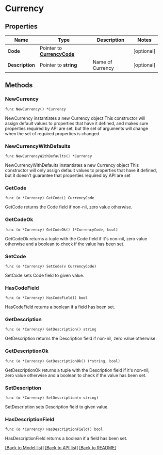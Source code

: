 # Currency

## Properties

Name | Type | Description | Notes
------------ | ------------- | ------------- | -------------
**Code** | Pointer to [**CurrencyCode**](CurrencyCode.md) |  | [optional] 
**Description** | Pointer to **string** | Name of Currency | [optional] 

## Methods

### NewCurrency

`func NewCurrency() *Currency`

NewCurrency instantiates a new Currency object
This constructor will assign default values to properties that have it defined,
and makes sure properties required by API are set, but the set of arguments
will change when the set of required properties is changed

### NewCurrencyWithDefaults

`func NewCurrencyWithDefaults() *Currency`

NewCurrencyWithDefaults instantiates a new Currency object
This constructor will only assign default values to properties that have it defined,
but it doesn't guarantee that properties required by API are set

### GetCode

`func (o *Currency) GetCode() CurrencyCode`

GetCode returns the Code field if non-nil, zero value otherwise.

### GetCodeOk

`func (o *Currency) GetCodeOk() (*CurrencyCode, bool)`

GetCodeOk returns a tuple with the Code field if it's non-nil, zero value otherwise
and a boolean to check if the value has been set.

### SetCode

`func (o *Currency) SetCode(v CurrencyCode)`

SetCode sets Code field to given value.

### HasCodeField

`func (o *Currency) HasCodeField() bool`

HasCodeField returns a boolean if a field has been set.

### GetDescription

`func (o *Currency) GetDescription() string`

GetDescription returns the Description field if non-nil, zero value otherwise.

### GetDescriptionOk

`func (o *Currency) GetDescriptionOk() (*string, bool)`

GetDescriptionOk returns a tuple with the Description field if it's non-nil, zero value otherwise
and a boolean to check if the value has been set.

### SetDescription

`func (o *Currency) SetDescription(v string)`

SetDescription sets Description field to given value.

### HasDescriptionField

`func (o *Currency) HasDescriptionField() bool`

HasDescriptionField returns a boolean if a field has been set.


[[Back to Model list]](../README.md#documentation-for-models) [[Back to API list]](../README.md#documentation-for-api-endpoints) [[Back to README]](../README.md)


